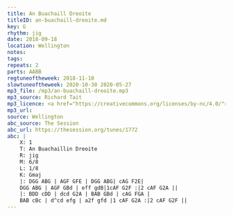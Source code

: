 ```yaml
---
title: An Buachaill Dreoite
titleID: an-buachaill-dreoite.md
key: G
rhythm: jig
date: 2018-09-18
location: Wellington
notes:
tags:
repeats: 2
parts: AABB
regtuneoftheweek: 2018-11-10
slowtuneoftheweek: 2020-10-30 2020-05-27
mp3_file: /mp3/an-buachaill-dreoite.mp3
mp3_source: Richard Tait
mp3_licence: <a href="https://creativecommons.org/licenses/by-nc/4.0/">CC-BY-NC-4.0</a>
mp3_url:
source: Wellington
abc_source: The Session
abc_url: https://thesession.org/tunes/1772
abc: |
    X: 1
    T: An Buachaillin Dreoite
    R: jig
    M: 6/8
    L: 1/8
    K: Gmaj
    |: DGG ABG | AGF GFE | DGG ABG| cAG F2E|
    DGG ABG | AGF GBd | eff gdB|1cAF G2F :|2 cAF G2A ||
    |: BDD cDD | dcd G2A | BAB GBd | cAG FGA |
    BAB cBc | d^cd efg | a2f gfd |1 cAF G2A :|2 cAF G2F ||
---
```

